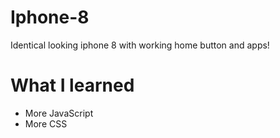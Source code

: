 # Iphone-8
Identical looking iphone 8 with working home button and apps!

# What I learned
* More JavaScript
* More CSS
